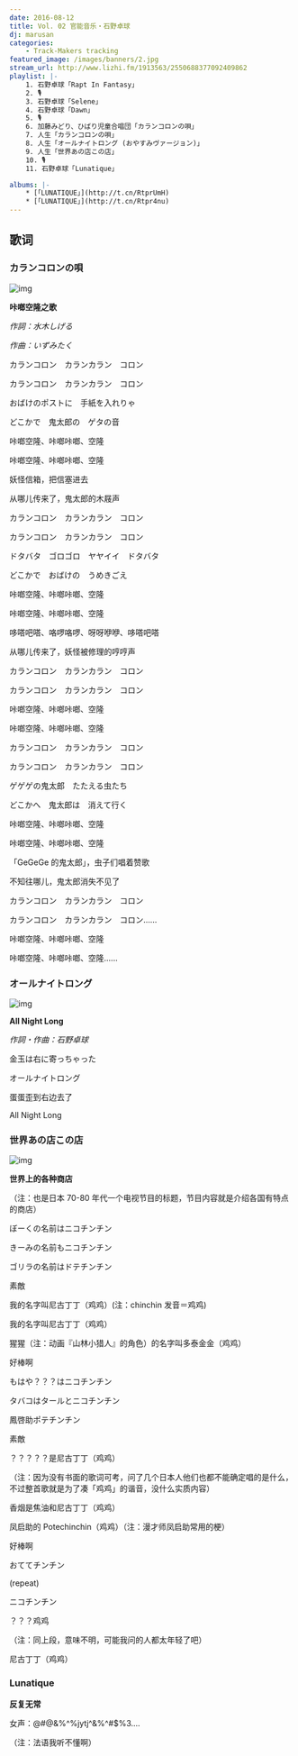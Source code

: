 ```yaml
---
date: 2016-08-12
title: Vol. 02 官能音乐・石野卓球
dj: marusan
categories:
    - Track-Makers tracking
featured_image: /images/banners/2.jpg
stream_url: http://www.lizhi.fm/1913563/2550688377092409862
playlist: |-
    1. 石野卓球「Rapt In Fantasy」
    2. 🎙️
    3. 石野卓球「Selene」
    4. 石野卓球「Dawn」
    5. 🎙️
    6. 加藤みどり、ひばり児童合唱団「カランコロンの唄」
    7. 人生「カランコロンの唄」
    8. 人生「オールナイトロング (おやすみヴァージョン)」
    9. 人生「世界あの店この店」
    10. 🎙️
    11. 石野卓球「Lunatique」

albums: |-
    * [「LUNATIQUE」](http://t.cn/RtprUmH)
    * [「LUNATIQUE」](http://t.cn/Rtpr4nu)
---
```


<!-- hide excerpt -->

## 歌词

### カランコロンの唄

![img](/images/posts/e17094f2gw1f6qz2ybe5qj208d08cjsz.jpg)

**咔啷空隆之歌**

_作詞：水木しげる_

_作曲：いずみたく_

カランコロン　カランカラン　コロン

カランコロン　カランカラン　コロン

おばけのポストに　手紙を入れりゃ

どこかで　鬼太郎の　ゲタの音

咔啷空隆、咔啷咔啷、空隆

咔啷空隆、咔啷咔啷、空隆

妖怪信箱，把信塞进去

从哪儿传来了，鬼太郎的木屐声

カランコロン　カランカラン　コロン

カランコロン　カランカラン　コロン

ドタバタ　ゴロゴロ　ヤヤイイ　ドタバタ

どこかで　おばけの　うめきごえ

咔啷空隆、咔啷咔啷、空隆

咔啷空隆、咔啷咔啷、空隆

哆嗒吧嗒、咯啰咯啰、呀呀咿咿、哆嗒吧嗒

从哪儿传来了，妖怪被修理的哼哼声

カランコロン　カランカラン　コロン

カランコロン　カランカラン　コロン

咔啷空隆、咔啷咔啷、空隆

咔啷空隆、咔啷咔啷、空隆

カランコロン　カランカラン　コロン

カランコロン　カランカラン　コロン

ゲゲゲの鬼太郎　たたえる虫たち

どこかへ　鬼太郎は　消えて行く

咔啷空隆、咔啷咔啷、空隆

咔啷空隆、咔啷咔啷、空隆

「GeGeGe 的鬼太郎」，虫子们唱着赞歌

不知往哪儿，鬼太郎消失不见了

カランコロン　カランカラン　コロン

カランコロン　カランカラン　コロン……

咔啷空隆、咔啷咔啷、空隆

咔啷空隆、咔啷咔啷、空隆......

### オールナイトロング

![img](/images/posts/e17094f2gw1f6qz39elkqj208c08cdhm.jpg)

**All Night Long**

_作詞・作曲：石野卓球_

金玉は右に寄っちゃった

オールナイトロング

蛋蛋歪到右边去了

All Night Long

### 世界あの店この店

![img](/images/posts/e17094f2gw1f6qz3rg4suj208c08ct9b.jpg)

**世界上的各种商店**

（注：也是日本 70-80 年代一个电视节目的标题，节目内容就是介绍各国有特点的商店）

ぼーくの名前はニコチンチン

きーみの名前もニコチンチン

ゴリラの名前はドテチンチン

素敵

我的名字叫尼古丁丁（鸡鸡）(注：chinchin 发音＝鸡鸡)

我的名字叫尼古丁丁（鸡鸡）

猩猩（注：动画『山林小猎人』的角色）的名字叫多泰金金（鸡鸡）

好棒啊

もはや？？？はニコチンチン

タバコはタールとニコチンチン

鳳啓助ポテチンチン

素敵

？？？？？是尼古丁丁（鸡鸡）

（注：因为没有书面的歌词可考，问了几个日本人他们也都不能确定唱的是什么，不过整首歌就是为了凑「鸡鸡」的谐音，没什么实质内容）

香烟是焦油和尼古丁丁（鸡鸡）

凤启助的 Potechinchin（鸡鸡）（注：漫才师凤启助常用的梗）

好棒啊

おててチンチン

(repeat)

ニコチンチン

？？？鸡鸡

（注：同上段，意味不明，可能我问的人都太年轻了吧）

尼古丁丁（鸡鸡）

### Lunatique

**反复无常**

女声：@#$@%%$&%^%jytj^&%^#$%3....

（注：法语我听不懂啊）
